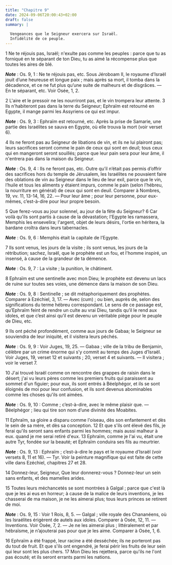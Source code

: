 ```yaml
---
title: "Chapitre 9"
date: 2024-09-06T20:00:43+02:00
draft: false
summary: |
  
  Vengeances que le Seigneur exercera sur Israël.
  Infidélité de ce peuple.
---
```



1 Ne te réjouis pas, Israël; n'exulte pas comme les peuples : parce que tu as forniqué en te séparant de ton Dieu, tu as aimé la récompense plus que toutes les aires de blé.

***Note*** :  Os. 9, 1 : Ne te réjouis pas, etc. Sous Jéroboam II, le royaume d’Israël jouit d’une heureuse et longue paix ; mais après sa mort, il tomba dans la décadence, et ce ne fut plus qu’une suite de malheurs et de disgrâces. ― En te séparant, etc. Voir Osée, 1, 2.


2 L'aire et le pressoir ne les nourriront pas, et le vin trompera leur attente. 3 Ils n'habiteront pas dans la terre du Seigneur; Ephraïm est retourné en Egypte, il mange parmi les Assyriens ce qui est impur.

***Note*** :  Os. 9, 3 : Ephraïm est retourné, etc. Après la prise de Samarie, une partie des Israélites se sauva en Egypte, où elle trouva la mort (voir verset 6).


4 Ils ne feront pas au Seigneur de libations de vin, et ils ne lui plairont pas; leurs sacrifices seront comme le pain de ceux qui sont en deuil; tous ceux qui en mangeront seront souillés; parce que leur pain sera pour leur âme, il n'entrera pas dans la maison du Seigneur.

***Note*** :  Os. 9, 4 : Ils ne feront pas, etc. Outre qu’il n’était pas permis d’offrir des sacrifices hors du temple de Jérusalem, les Israélites ne pouvaient faire des oblations de vin au Seigneur dans le lieu de leur exil, parce que le vin, l’huile et tous les aliments y étaient impurs, comme le pain (selon l’hébreu, la nourriture en général) de ceux qui sont en deuil. Comparer à Nombres, 19, vv. 11, 13-14, 16, 22. ― Pour leur âme ; pour leur personne, pour eux-mêmes, c’est-à-dire pour leur propre besoin.


5 Que ferez-vous au jour solennel, au jour de la fête du Seigneur? 6 Car voilà qu'ils sont partis à cause de la dévastation; l'Egypte les ramassera, Memphis les ensevelira; l'argent, objet de leurs désirs, l'ortie en héritera, la bardane croîtra dans leurs tabernacles.

***Note*** :  Os. 9, 6 : Memphis était la capitale de l’Egypte.


7 Ils sont venus, les jours de la visite ; ils sont venus, les jours de la rétribution; sachez, Israël, que le prophète est un fou, et l'homme inspiré, un insensé, à cause de la grandeur de ta démence.

***Note*** :  Os. 9, 7 : La visite ; la punition, le châtiment.


8 Ephraïm est une sentinelle avec mon Dieu; le prophète est devenu un lacs de ruine sur toutes ses voies, une démence dans la maison de son Dieu.

***Note*** :  Os. 9, 8 : Sentinelle ; se dit métaphoriquement des prophètes. Comparer à Ezéchiel, 3, 17. ― Avec (cum) ; ou bien, auprès de, selon des significations du terme hébreu correspondant. Le sens de ce passage est, qu’Ephraïm feint de rendre un culte au vrai Dieu, tandis qu’il le rend aux idoles, et que c’est ainsi qu’il est devenu un véritable piège pour le peuple de Dieu, etc.

9 Ils ont péché profondément, comme aux jours de Gabaa; le Seigneur se souviendra de leur iniquité, et il visitera leurs péchés.

***Note*** :  Os. 9, 9 : Voir Juges, 19, 25. ― Gabaa ; ville de la tribu de Benjamin, célèbre par un crime énorme qui s’y commit au temps des Juges d’Israël. Voir Juges, 19, verset 12 et suivants ; 20, verset 4 et suivants. ― Il visitera ; voir le verset 7.


10 J'ai trouvé Israël comme on rencontre des grappes de raisin dans le désert; j'ai vu leurs pères comme les premiers fruits qui paraissent au sommet d'un figuier; pour eux, ils sont entrés à Béelphégor, et ils se sont éloignés de moi pour leur confusion, et ils sont devenus abominables comme les choses qu'ils ont aimées.

***Note*** :  Os. 9, 10 : Comme ; c’est-à-dire, avec le même plaisir que. ― Béelphégor ; lieu qui tire son nom d’une divinité des Moabites.


11 Ephraïm, sa gloire a disparu comme l'oiseau, dès son enfantement et dès le sein de sa mère, et dès sa conception. 12 Et que s'ils ont élevé des fils, je ferai qu'ils seront sans enfants parmi les hommes; mais aussi malheur à eux. quand je me serai retiré d'eux. 13 Ephraïm, comme je l'ai vu, était une autre Tyr, fondée sur la beauté; et Ephraïm conduira ses fils au meurtrier.

***Note*** :  Os. 9, 13 : Ephraïm ; c’est-à-dire le pays et le royaume d’Israël (voir versets 8, 11 et 16). ― Tyr. Voir la peinture magnifique qui est faite de cette ville dans Ezéchiel, chapitres 27 et 28.

14 Donnez-leur, Seigneur, Que leur donnerez-vous ? Donnez-leur un sein sans enfants, et des mamelles arides.


15 Toutes leurs méchancetés se sont montrées à Galgal ; parce que c'est là que je les ai eus en horreur; à cause de la malice de leurs inventions, je les chasserai de ma maison, je ne les aimerai plus; tous leurs princes se retirent de moi.

***Note*** :  Os. 9, 15 : Voir 1 Rois, 8, 5. ― Galgal ; ville royale des Chananéens, où les Israélites érigèrent de autels aux idoles. Comparer à Osée, 12, 11. ― Inventions. Voir Osée, 7, 2. ― Je ne les aimerai plus ; littéralement et par hébraïsme, je n’ajouterai pas pour que je les aime. Comparer à Osée, 1, 6.


16 Ephraïm a été frappé, leur racine a été desséchée; ils ne porteront pas du tout de fruit. Et que s'ils ont engendré, je ferai périr les fruits de leur sein qui leur sont les plus chers. 17 Mon Dieu les rejettera, parce qu'ils ne l'ont pas écouté; et ils seront errants parmi les nations.

